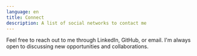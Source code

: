 ```yaml
---
language: en
title: Connect
description: A list of social networks to contact me
---
```


Feel free to reach out to me through LinkedIn, GitHub, or email. I'm always open to discussing new opportunities and collaborations.